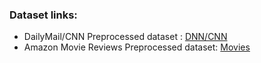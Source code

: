 
### Dataset links:

* DailyMail/CNN Preprocessed dataset : [DNN/CNN](https://drive.google.com/file/d/0BzQ6rtO2VN95a0c3TlZCWkl3aU0/view?usp=sharing)
* Amazon Movie Reviews Preprocessed dataset: [Movies](https://snap.stanford.edu/data/web-Movies.html)

